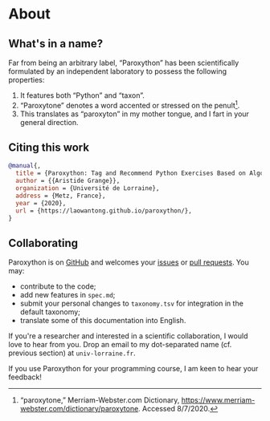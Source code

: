 # About

## What's in a name?

Far from being an arbitrary label, “Paroxython” has been scientifically formulated by an independent laboratory to possess the following properties:

1. It features both “Python” and “taxon”.
2. “Paroxytone” denotes a word accented or stressed on the penult[^paroxytone].
3. This translates as “paroxyton” in my mother tongue, and I fart in your general direction.

[^paroxytone]:
    “paroxytone,” Merriam-Webster.com Dictionary, https://www.merriam-webster.com/dictionary/paroxytone. Accessed 8/7/2020.


## Citing this work

```bibtex
@manual{,
  title = {Paroxython: Tag and Recommend Python Exercises Based on Algorithmic Features},
  author = {{Aristide Grange}},
  organization = {Université de Lorraine},
  address = {Metz, France},
  year = {2020},
  url = {https://laowantong.github.io/paroxython/},
}
```

## Collaborating

Paroxython is on [GitHub](https://github.com/laowantong/paroxython) and welcomes your [issues](https://github.com/laowantong/paroxython/issues) or [pull requests](https://github.com/laowantong/paroxython/pulls). You may:

- contribute to the code;
- add new features in `spec.md`;
- submit your personal changes to `taxonomy.tsv` for integration in the default taxonomy;
- translate some of this documentation into English.

If you're a researcher and interested in a scientific collaboration, I would love to hear from you. Drop an email to my dot-separated name (cf. previous section) at `univ-lorraine.fr`.

If you use Paroxython for your programming course, I am keen to hear your feedback!
